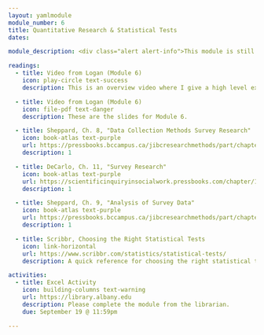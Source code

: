 ```yaml
---
layout: yamlmodule
module_number: 6
title: Quantitative Research & Statistical Tests
dates:

module_description: <div class="alert alert-info">This module is still under construction.</div> This module covers basic statistical tests and quantitative research.

readings:
  - title: Video from Logan (Module 6)
    icon: play-circle text-success
    description: This is an overview video where I give a high level explanation of the readings and describe this week's tasks.

  - title: Video from Logan (Module 6)
    icon: file-pdf text-danger
    description: These are the slides for Module 6.

  - title: Sheppard, Ch. 8, "Data Collection Methods Survey Research"
    icon: book-atlas text-purple
    url: https://pressbooks.bccampus.ca/jibcresearchmethods/part/chapter-8-data-collection-methods-survey-research/
    description: 1

  - title: DeCarlo, Ch. 11, "Survey Research"
    icon: book-atlas text-purple
    url: https://scientificinquiryinsocialwork.pressbooks.com/chapter/11-0-chapter-introduction/
    description: 1

  - title: Sheppard, Ch. 9, "Analysis of Survey Data"
    icon: book-atlas text-purple
    url: https://pressbooks.bccampus.ca/jibcresearchmethods/part/chapter-9-analysis-of-survey-data/
    description: 1

  - title: Scribbr, Choosing the Right Statistical Tests
    icon: link-horizontal
    url: https://www.scribbr.com/statistics/statistical-tests/
    description: A quick reference for choosing the right statistical test.

activities:
  - title: Excel Activity
    icon: building-columns text-warning
    url: https://library.albany.edu
    description: Please complete the module from the librarian.
    due: September 19 @ 11:59pm

---
```


